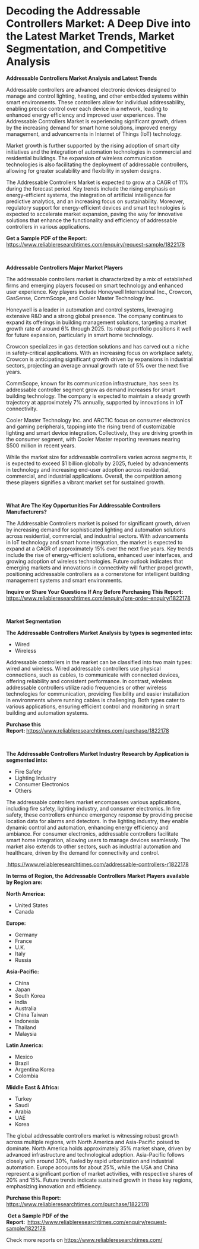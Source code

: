 <p><h1>Decoding the Addressable Controllers Market: A Deep Dive into the Latest Market Trends, Market Segmentation, and Competitive Analysis</h1></p><p><strong>Addressable Controllers Market Analysis and Latest Trends</strong></p>
<p><p>Addressable controllers are advanced electronic devices designed to manage and control lighting, heating, and other embedded systems within smart environments. These controllers allow for individual addressability, enabling precise control over each device in a network, leading to enhanced energy efficiency and improved user experiences. The Addressable Controllers Market is experiencing significant growth, driven by the increasing demand for smart home solutions, improved energy management, and advancements in Internet of Things (IoT) technology. </p><p>Market growth is further supported by the rising adoption of smart city initiatives and the integration of automation technologies in commercial and residential buildings. The expansion of wireless communication technologies is also facilitating the deployment of addressable controllers, allowing for greater scalability and flexibility in system designs. </p><p>The Addressable Controllers Market is expected to grow at a CAGR of 11% during the forecast period. Key trends include the rising emphasis on energy-efficient systems, the integration of artificial intelligence for predictive analytics, and an increasing focus on sustainability. Moreover, regulatory support for energy-efficient devices and smart technologies is expected to accelerate market expansion, paving the way for innovative solutions that enhance the functionality and efficiency of addressable controllers in various applications.</p></p>
<p><strong>Get a Sample PDF of the Report:&nbsp;</strong> <a href="https://www.reliableresearchtimes.com/enquiry/request-sample/1822178?utm_campaign=2485&utm_medium=2&utm_source=Github&utm_content=ia&utm_term=27022025&utm_id=addressable-controllers">https://www.reliableresearchtimes.com/enquiry/request-sample/1822178</a></p>
<p>&nbsp;</p>
<p><strong>Addressable Controllers Major Market Players</strong></p>
<p><p>The addressable controllers market is characterized by a mix of established firms and emerging players focused on smart technology and enhanced user experience. Key players include Honeywell International Inc., Crowcon, GasSense, CommScope, and Cooler Master Technology Inc. </p><p>Honeywell is a leader in automation and control systems, leveraging extensive R&D and a strong global presence. The company continues to expand its offerings in building management solutions, targeting a market growth rate of around 6% through 2025. Its robust portfolio positions it well for future expansion, particularly in smart home technology.</p><p>Crowcon specializes in gas detection solutions and has carved out a niche in safety-critical applications. With an increasing focus on workplace safety, Crowcon is anticipating significant growth driven by expansions in industrial sectors, projecting an average annual growth rate of 5% over the next five years.</p><p>CommScope, known for its communication infrastructure, has seen its addressable controller segment grow as demand increases for smart building technology. The company is expected to maintain a steady growth trajectory at approximately 7% annually, supported by innovations in IoT connectivity.</p><p>Cooler Master Technology Inc. and ARCTIC focus on consumer electronics and gaming peripherals, tapping into the rising trend of customizable lighting and smart device integration. Collectively, they are driving growth in the consumer segment, with Cooler Master reporting revenues nearing $500 million in recent years.</p><p>While the market size for addressable controllers varies across segments, it is expected to exceed $1 billion globally by 2025, fueled by advancements in technology and increasing end-user adoption across residential, commercial, and industrial applications. Overall, the competition among these players signifies a vibrant market set for sustained growth.</p></p>
<p>&nbsp;</p>
<p><strong>What Are The Key Opportunities For Addressable Controllers Manufacturers?</strong></p>
<p><p>The Addressable Controllers market is poised for significant growth, driven by increasing demand for sophisticated lighting and automation solutions across residential, commercial, and industrial sectors. With advancements in IoT technology and smart home integration, the market is expected to expand at a CAGR of approximately 15% over the next five years. Key trends include the rise of energy-efficient solutions, enhanced user interfaces, and growing adoption of wireless technologies. Future outlook indicates that emerging markets and innovations in connectivity will further propel growth, positioning addressable controllers as a cornerstone for intelligent building management systems and smart environments.</p></p>
<p><strong>Inquire or Share Your Questions If Any Before Purchasing This Report:</strong> <a href="https://www.reliableresearchtimes.com/enquiry/pre-order-enquiry/1822178?utm_campaign=2485&utm_medium=2&utm_source=Github&utm_content=ia&utm_term=27022025&utm_id=addressable-controllers">https://www.reliableresearchtimes.com/enquiry/pre-order-enquiry/1822178</a></p>
<p>&nbsp;</p>
<p><strong>Market Segmentation</strong></p>
<p><strong>The Addressable Controllers Market Analysis by types is segmented into:</strong></p>
<p><ul><li>Wired</li><li>Wireless</li></ul></p>
<p><p>Addressable controllers in the market can be classified into two main types: wired and wireless. Wired addressable controllers use physical connections, such as cables, to communicate with connected devices, offering reliability and consistent performance. In contrast, wireless addressable controllers utilize radio frequencies or other wireless technologies for communication, providing flexibility and easier installation in environments where running cables is challenging. Both types cater to various applications, ensuring efficient control and monitoring in smart building and automation systems.</p></p>
<p><strong>Purchase this Report:&nbsp;</strong><a href="https://www.reliableresearchtimes.com/purchase/1822178?utm_campaign=2485&utm_medium=2&utm_source=Github&utm_content=ia&utm_term=27022025&utm_id=addressable-controllers">https://www.reliableresearchtimes.com/purchase/1822178</a></p>
<p>&nbsp;</p>
<p><strong>The Addressable Controllers Market Industry Research by Application is segmented into:</strong></p>
<p><ul><li>Fire Safety</li><li>Lighting Industry</li><li>Consumer Electronics</li><li>Others</li></ul></p>
<p><p>The addressable controllers market encompasses various applications, including fire safety, lighting industry, and consumer electronics. In fire safety, these controllers enhance emergency response by providing precise location data for alarms and detectors. In the lighting industry, they enable dynamic control and automation, enhancing energy efficiency and ambiance. For consumer electronics, addressable controllers facilitate smart home integration, allowing users to manage devices seamlessly. The market also extends to other sectors, such as industrial automation and healthcare, driven by the demand for connectivity and control.</p></p>
<p><a href="https://www.reliableresearchtimes.com/addressable-controllers-r1822178?utm_campaign=2485&utm_medium=2&utm_source=Github&utm_content=ia&utm_term=27022025&utm_id=addressable-controllers">&nbsp;https://www.reliableresearchtimes.com/addressable-controllers-r1822178</a></p>
<p><strong>In terms of Region, the Addressable Controllers Market Players available by Region are:</strong></p>
<p>
    <p> <strong> North America: </strong>
        <ul>
            <li>United States</li>
            <li>Canada</li>
        </ul>
        </p> 
    <p> <strong> Europe: </strong>
        <ul>
            <li>Germany</li>
            <li>France</li>
            <li>U.K.</li>
            <li>Italy</li>
            <li>Russia</li>
        </ul>
        </p> 
    <p> <strong> Asia-Pacific: </strong>
        <ul>
            <li>China</li>
            <li>Japan</li>
            <li>South Korea</li>
            <li>India</li>
            <li>Australia</li>
            <li>China Taiwan</li>
            <li>Indonesia</li>
            <li>Thailand</li>
            <li>Malaysia</li>
        </ul>
        </p> 
    <p> <strong> Latin America: </strong>
        <ul>
            <li>Mexico</li>
            <li>Brazil</li>
            <li>Argentina Korea</li>
            <li>Colombia</li>
        </ul>
        </p> 
    <p> <strong> Middle East & Africa: </strong>
        <ul>
            <li>Turkey</li>
            <li>Saudi</li>
            <li>Arabia</li>
            <li>UAE</li>
            <li>Korea</li>
        </ul>
    </p>
    </p>
<p><p>The global addressable controllers market is witnessing robust growth across multiple regions, with North America and Asia-Pacific poised to dominate. North America holds approximately 35% market share, driven by advanced infrastructure and technological adoption. Asia-Pacific follows closely with around 30%, fueled by rapid urbanization and industrial automation. Europe accounts for about 25%, while the USA and China represent a significant portion of market activities, with respective shares of 20% and 15%. Future trends indicate sustained growth in these key regions, emphasizing innovation and efficiency.</p></p>
<p><strong>Purchase this Report: </strong><a href="https://www.reliableresearchtimes.com/purchase/1822178?utm_campaign=2485&utm_medium=2&utm_source=Github&utm_content=ia&utm_term=27022025&utm_id=addressable-controllers">https://www.reliableresearchtimes.com/purchase/1822178</a></p>
<p>&nbsp;<strong>Get a Sample PDF of the Report:&nbsp;&nbsp;</strong><a href="https://www.reliableresearchtimes.com/enquiry/request-sample/1822178?utm_campaign=2485&utm_medium=2&utm_source=Github&utm_content=ia&utm_term=27022025&utm_id=addressable-controllers">https://www.reliableresearchtimes.com/enquiry/request-sample/1822178</a></p>
<p><strong></strong></p>
<p>Check more reports on <a href="https://www.reliableresearchtimes.com/?utm_campaign=2485&utm_medium=2&utm_source=Github&utm_content=ia&utm_term=27022025&utm_id=addressable-controllers">https://www.reliableresearchtimes.com/</a></p>